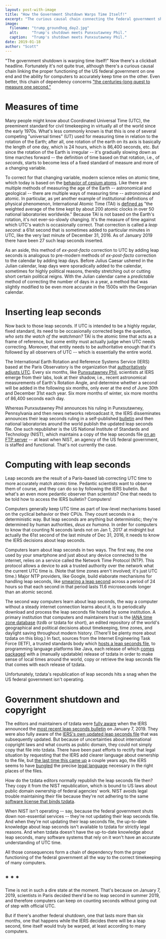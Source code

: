 ```yaml
---
layout: post-with-image
title: "How the Government Shutdown Warps Time Itself!"
excerpt: "The curious causal chain connecting the federal government shutdown to computer timekeeping and leap seconds."
image:
  filename: "trump_groundhog_day2.jpg"
  alt:      "Trump's shutdown meets Punxsutawney Phil."
  caption:  "Trump's shutdown meets Punxsutawney Phil."
date: 2019-01-18
author: "Scott"
---
```



"The government shutdown is warping time itself!" Now there's a clickbait headline.
Fortunately it's not quite true, although there's a curious causal chain
linking the proper functioning of the US federal government on one end and the
ability for computers to accurately keep time on the other. Even better, this
chain of dependency concerns ["the centuries-long quest to measure one second."](https://www.popularmechanics.com/technology/a25785/quest-measure-second-nist/)

# Measures of time

Many people might know about Coordinated Universal Time (UTC), the preeminent
standard for civil timekeeping in virtually all of the world since the early 1970s.
What's less commonly known is that this is one of several competing "universal times" (UT)
used for measuring time in relation to the rotation of the Earth; after all, one
rotation of the earth on its axis is basically the length of one day, which is 24 hours,
which is 86,400 seconds, etc. But since the rotation of the Earth is irregular -- it's
gradually slowing down as time marches forward -- the definition of time based on that
rotation, i.e., of _seconds_, starts to become less of a fixed standard of measure and
more of a changing variable.

To correct for that changing variable, modern science relies on atomic time, which today is based on the [behavior of cesium atoms](https://www.popularmechanics.com/technology/a25785/quest-measure-second-nist/). Like there are multiple methods of measuring the age of the Earth -- astronomical and geological -- there are multiple ways of measuring time -- astronomical and atomic. In particular, as yet another example of institutional definitions of physical phenomenon, International Atomic Time (TAI) is [defined as](http://www.stjarnhimlen.se/comp/time.html) "the weighted average of the time kept by about 200 atomic clocks in over 50 national laboratories worldwide." Because TAI is not based on the Earth's rotation, it's not ever-so-slowly changing. It's the measure of time against which UTC's watch is occasionally correct. That correction is called a _leap second_: a 61st second that is sometimes added to particular minutes in UTC, like the very last minute of December 31, 2016. As of January 2019 there have been 27 such leap seconds inserted.

As an aside, this method of _ex-post-facto_ correction to UTC by adding leap seconds is analogous to pre-modern methods of _ex-post-facto_ correction to the calendar by adding leap days. Before Julius Caesar ushered in the Julian calendar, leap days were sporadically added to the calendar, sometimes for highly political reasons, thereby stretching out or cutting short certain political reigns. With the Julian calendar came a _predictable_ method of correcting the number of days in a year, a method that was slightly modified to be even more accurate in the 1500s with the Gregorian calendar.

# Inserting leap seconds

Now back to those leap seconds. If UTC is intended to be a highly regular, fixed standard, its need to be occasionally corrected begs the question, _who sets the watch of the watchman?_ TAI is the atomic time that acts as a frame of reference, but some entity must actually judge when UTC needs correcting. Moreover, that entity needs to be authoritative enough that it's followed by all observers of UTC -- which is essentially the entire world.

The International Earth Rotation and Reference Systems Service (IERS) based at the Paris Observatory is the organization that [authoritatively adjusts UTC](https://www.iers.org/SharedDocs/Publikationen/EN/IERS/Documents/IERS_Leap_Seconds.pdf?__blob=publicationFile&v=1). Every six months, like [Punxsutawney Phil](https://en.wikipedia.org/wiki/Punxsutawney_Phil), scientists at IERS emerge from their labs, look at their shadow, i.e., recent astronomical measurements of Earth's Rotation Angle, and determine whether a second will be added in the following six months, only ever at the end of June 30th and December 31st each year. Six more months of winter, six more months of 86,400 seconds each day.

Whereas Punxsutawney Phil announces his ruling in Punxsutawney, Pennsylvania and then news networks rebroadcast it, the IERS disseminates announces their leap seconds ruling in a self-published [bulletin](https://datacenter.iers.org/data/latestVersion/16_BULLETIN_C16.txt) and then national laboratories around the world publish the updated leap seconds file. One such republisher is the US National Institute of Standards and Technology (NIST), which maintains a copy of the leap seconds file [on an FTP server](http://support.ntp.org/bin/view/Support/ConfiguringNTP#Section_6.14.) -- at least when NIST, an agency of the US federal government, is staffed and functional. That's not currently the case.

# Computing with leap seconds

Leap seconds are the result of a Paris-based lab correcting UTC time to more accurately match atomic time. Pedantic scientists want to observe them of course, and they can do so by following the IERS bulletin. But what's an even more pedantic observer than scientists? One that needs to be told how to access the IERS bulletin? Computers!

Computers generally keep UTC time as part of low-level mechanisms based on the cyclical behavior or their CPUs. They count seconds in a deterministic way. But leap seconds are anything but deterministic; they're determined by human authorities, _deus ex humana_. In order for computers to know that counting N seconds lands not on Jan 1, 2017 at midnight but actually the 61st second of the last minute of Dec 31, 2016, it needs to know the IERS decisions about leap seconds.

Computers learn about leap seconds in two ways. The first way, the one used by your smartphone and just about any device connected to the internet, relies on a service called the Network Time Protocol (NTP). This protocol allows a device to ask a trusted authority over the network what the current UTC time is. (Note that time zones aren't involved; it's just UTC time.) Major NTP providers, like Google, build elaborate mechanisms for handling leap seconds, like [smearing a leap second](https://developers.google.com/time/smear?hl=en) across a period of 24 hours so that each second in that period lasts 11.6 microseconds longer than an atomic second.

The second way computers learn about leap seconds, the way a computer without a steady internet connection learns about it, is to periodically download and process the leap seconds file hosted by some institution. A primary institution that computers and maintainers trust is the [IANA time zone database](https://www.iana.org/time-zones) (tzdb or tzdata for short), an edited repository of the world's geographical and political decisions about timekeeping, time zones, and daylight saving throughout modern history. (There'll be plenty more about tzdata on this blog.) In fact, sources from the Internet Engineering Task Force (IETF), a trusted standards body which [hosts a leap seconds file](https://www.ietf.org/timezones/data/leap-seconds.list), to programming language platforms like Java, each release of which [comes packaged](https://www.oracle.com/technetwork/java/javase/tzdata-versions-138805.html) with a (manually updatable) release of tzdata in order to make sense of local times around the world, copy or retrieve the leap seconds file that comes with each release of tzdata.

Unfortunately, tzdata's republication of leap seconds hits a snag when the US federal government isn't operating.

# Government shutdown and copyright

The editors and maintainers of tzdata were [fully aware](https://mm.icann.org/pipermail/tz/2019-January/027379.html) when the IERS announced the [most recent leap seconds bulletin](https://datacenter.iers.org/data/latestVersion/16_BULLETIN_C16.txt) on January 7, 2019. They were also fully aware of the [IERS's own updated leap seconds file](https://hpiers.obspm.fr/iers/bul/bulc/ntp/leap-seconds.list) that was subsequently updated. But because of uncertainties about international copyright laws and what counts as public domain, they could not simply copy that file into tzdata. There have been past efforts to rectify that legal situation by requesting that the IERS add clearer language about ownership to the file, but [the last time this came up](https://mm.icann.org/pipermail/tz/2019-January/027379.html) a couple years ago, the IERS seems to have [bungled](https://mm.icann.org/pipermail/tz/2019-January/027384.html) the precise [legal language](https://mm.icann.org/pipermail/tz/2017-April/024990.html) necessary in the right places of the files.

How do the tzdata editors normally republish the leap seconds file then? They copy it from the NIST republication, which is bound to US laws about public domain ownership of federal agencies' work. NIST avoids legal trouble maintaining their file because they're not adhering to the same [software license that binds tzdata](https://mm.icann.org/pipermail/tz/2019-January/027385.html).

When NIST isn't operating -- say, because the federal government shuts down non-essential services -- they're not updating their leap seconds file. And when they're not updating their leap seconds file, the up-to-date knowledge about leap seconds isn't available to tzdata for strictly legal reasons. And when tzdata doesn't have the up-to-date knowledge about leap seconds, many software systems that rely on it won't have an accurate understanding of UTC time.

All those consequences form a chain of dependency from the proper functioning of the federal government all the way to the correct timekeeping of many computers.

## * * *

Time is not in such a dire state at the moment. That's because on January 7, 2019, scientists in Paris decided there'd be no leap second in summer 2019, and therefore computers can keep on counting seconds without going out of step with official UTC.

But if there's another federal shutdown, one that lasts more than six months, one that happens while the IERS decides there will be a leap second, time itself would truly be warped, at least according to many computers.
